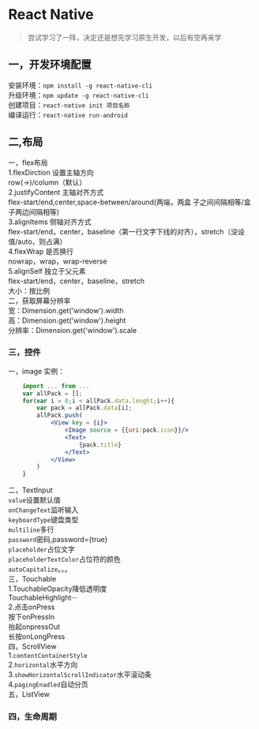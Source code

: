 # React Native

> 尝试学习了一阵，决定还是想先学习原生开发，以后有空再来学

## 一，开发环境配置

安装环境：`npm install -g react-native-cli`  
升级环境：`npm update -g react-native-cli`  
创建项目：`react-native init 项目名称`  
编译运行：`react-native run-android`  

## 二,布局

一，flex布局  
    1.flexDirction  设置主轴方向  
        row(->)/column（默认）  
    2.justifyContent    主轴对齐方式  
        flex-start/end,center,space-between/around(两端，两盒 子之间间隔相等/盒子两边间隔相等)  
    3.alignItems        侧轴对齐方式  
        flex-start/end，center，baseline（第一行文字下线的对齐），stretch（没设值/auto，则占满）  
    4.flexWrap      是否换行  
        nowrap，wrap，wrap-reverse  
    5.alignSelf     独立于父元素  
        flex-start/end，center，baseline，stretch  
    大小：按比例  
二，获取屏幕分辨率  
    宽：Dimension.get('window').width  
    高：Dimension.get('window').height  
    分辨率：Dimension.get('window').scale  

### 三，控件

一，image
    实例：

```jsx
    import ... from ...
    var allPack = [];
    for(var i = 0;i < allPack.data.lenght;i++){
        var pack = allPack.data[i];
        allPack.push(
            <View key = {i}>
                <Image source = {{uri:pack.icon}}/>
                <Text>
                    {pack.title}
                </Text>
            </View>
        )
    }
```

二，TextInput  
    `value`设置默认值  
    `onChangeText`监听输入  
    `keyboardType`键盘类型  
    `multiline`多行  
    `password`密码,password={true}  
    `placeholder`占位文字  
    `placeholderTextColor`占位符的颜色  
    `autoCapitalize`。。。  
三，Touchable  
    1.TouchableOpacity降低透明度  
        TouchableHighlight···  
    2.点击onPress  
        按下onPressIn  
        抬起onpressOut  
        长按onLongPress  
四，ScrollView  
1.`contentContainerStyle`  
2.`horizontal`水平方向  
3.`showHorizontalScrollIndicator`水平滚动条  
4.`pagingEnadled`自动分页  
五，ListView  

### 四，生命周期
